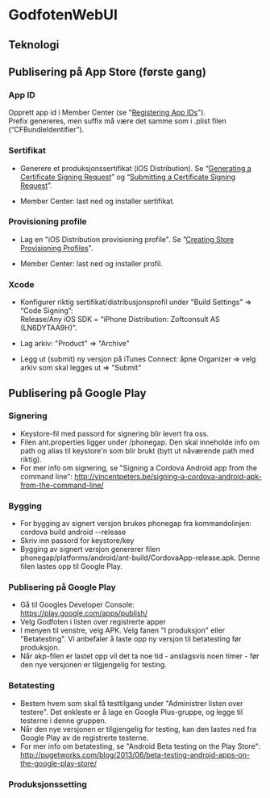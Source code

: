 # GodfotenWebUI

## Teknologi

## Publisering på App Store (første gang)

### App ID
Opprett app id i Member Center (se "[Registering App IDs](https://developer.apple.com/library/ios/documentation/IDEs/Conceptual/AppDistributionGuide/MaintainingProfiles/MaintainingProfiles.html)").  
Prefix genereres, men suffix må være det samme som i .plist filen (“CFBundleIdentifier”).

### Sertifikat
- Generere et produksjonssertifikat (iOS Distribution). Se “[Generating a Certificate Signing Request](http://lessons.runrev.com/m/4069/l/32957-how-do-i-create-a-distribution-profile-for-ios)” og “[Submitting a Certificate Signing Request](http://lessons.runrev.com/m/4069/l/32957-how-do-i-create-a-distribution-profile-for-ios)”.

- Member Center: last ned og installer sertifikat.

### Provisioning profile
- Lag en "iOS Distribution provisioning profile". Se ”[Creating Store Provisioning Profiles](https://developer.apple.com/library/ios/documentation/IDEs/Conceptual/AppDistributionGuide/MaintainingProfiles/MaintainingProfiles.html)".

- Member Center: last ned og installer profil.

### Xcode
- Konfigurer riktig sertifikat/distribusjonsprofil under "Build Settings" => “Code Signing”:  
Release/Any iOS SDK = “iPhone Distribution: Zoftconsult AS (LN6DYTAA9H)”.

- Lag arkiv: "Product" => "Archive"

- Legg ut (submit) ny versjon på iTunes Connect: åpne Organizer => velg arkiv som skal legges ut => "Submit"


## Publisering på Google Play

### Signering
- Keystore-fil med passord for signering blir levert fra oss.
- Filen ant.properties ligger under /phonegap. Den skal inneholde info om path og alias til keystore'n som blir brukt (bytt ut nåværende path med riktig).
- For mer info om signering, se "Signing a Cordova Android app from the command line": http://vincentpeters.be/signing-a-cordova-android-apk-from-the-command-line/

### Bygging
- For bygging av signert versjon brukes phonegap fra kommandolinjen: cordova build android --release
- Skriv inn passord for keystore/key
- Bygging av signert versjon genererer filen phonegap/platforms/android/ant-build/CordovaApp-release.apk. Denne filen lastes opp til Google Play.

### Publisering på Google Play
- Gå til Googles Developer Console: https://play.google.com/apps/publish/
- Velg Godfoten i listen over registrerte apper
- I menyen til venstre, velg APK. Velg fanen "I produksjon" eller "Betatesting". Vi anbefaler å laste opp ny versjon til betatesting før produksjon.
- Når akp-filen er lastet opp vil det ta noe tid - anslagsvis noen timer - før den nye versjonen er tilgjengelig for testing.


### Betatesting
- Bestem hvem som skal få testtilgang under "Administrer listen over testere". Det enkleste er å lage en Google Plus-gruppe, og legge til testerne i denne gruppen.
- Når den nye versjonen er tilgjengelig for testing, kan den lastes ned fra Google Play av de registrerte testerne.
- For mer info om betatesting, se "Android Beta testing on the Play Store": http://pugetworks.com/blog/2013/06/beta-testing-android-apps-on-the-google-play-store/

### Produksjonssetting
